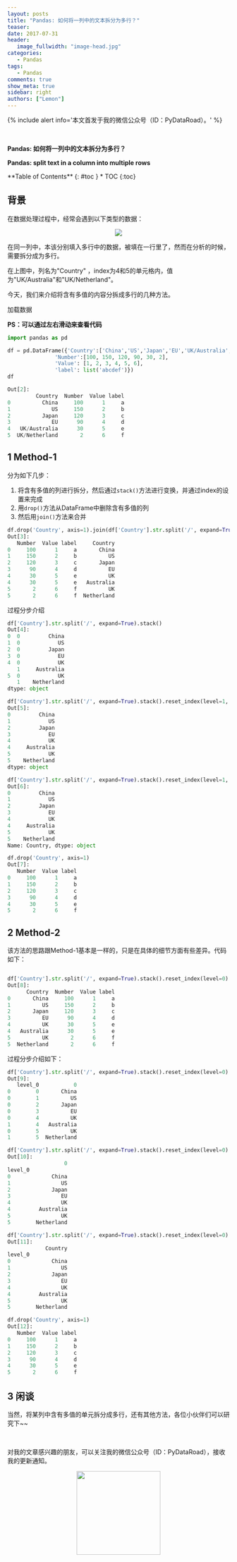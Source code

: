 ```yaml
---
layout: posts
title: "Pandas: 如何将一列中的文本拆分为多行？"
teaser:
date: 2017-07-31
header:
   image_fullwidth: "image-head.jpg"
categories:
   - Pandas
tags:
   - Pandas
comments: true
show_meta: true
sidebar: right
authors: ["Lemon"]
---
```




{% include alert info='本文首发于我的微信公众号（ID：PyDataRoad）。' %}

<br>

**Pandas: 如何将一列中的文本拆分为多行？**

**Pandas: split text in a column into multiple rows**

<div class="panel radius" markdown="1">
**Table of Contents**
{: #toc }
*  TOC
{:toc}
</div>


## 背景

在数据处理过程中，经常会遇到以下类型的数据：

<div align="center">
    <img src="/images/posts/split-text.jpg">
</div>



在同一列中，本该分别填入多行中的数据，被填在一行里了，然而在分析的时候，需要拆分成为多行。

在上图中，列名为"Country" ，index为4和5的单元格内，值为"UK/Australia"和"UK/Netherland"。

今天，我们来介绍将含有多值的内容分拆成多行的几种方法。

加载数据

**PS：可以通过左右滑动来查看代码**

```python
import pandas as pd

df = pd.DataFrame({'Country':['China','US','Japan','EU','UK/Australia', 'UK/Netherland'],
               'Number':[100, 150, 120, 90, 30, 2],
               'Value': [1, 2, 3, 4, 5, 6],
               'label': list('abcdef')})
df

Out[2]:
         Country  Number  Value label
0          China     100      1     a
1             US     150      2     b
2          Japan     120      3     c
3             EU      90      4     d
4   UK/Australia      30      5     e
5  UK/Netherland       2      6     f
```

## 1 Method-1

分为如下几步：
1. 将含有多值的列进行拆分，然后通过`stack()`方法进行变换，并通过index的设置来完成
1. 用`drop()`方法从DataFrame中删除含有多值的列
1. 然后用`join()`方法来合并

```python
df.drop('Country', axis=1).join(df['Country'].str.split('/', expand=True).stack().reset_index(level=1, drop=True).rename('Country'))
Out[3]:
   Number  Value label     Country
0     100      1     a       China
1     150      2     b          US
2     120      3     c       Japan
3      90      4     d          EU
4      30      5     e          UK
4      30      5     e   Australia
5       2      6     f          UK
5       2      6     f  Netherland
```

过程分步介绍

```python
df['Country'].str.split('/', expand=True).stack()
Out[4]:
0  0         China
1  0            US
2  0         Japan
3  0            EU
4  0            UK
   1     Australia
5  0            UK
   1    Netherland
dtype: object

df['Country'].str.split('/', expand=True).stack().reset_index(level=1, drop=True)
Out[5]:
0         China
1            US
2         Japan
3            EU
4            UK
4     Australia
5            UK
5    Netherland
dtype: object

df['Country'].str.split('/', expand=True).stack().reset_index(level=1, drop=True).rename('Country')
Out[6]:
0         China
1            US
2         Japan
3            EU
4            UK
4     Australia
5            UK
5    Netherland
Name: Country, dtype: object

df.drop('Country', axis=1)
Out[7]:
   Number  Value label
0     100      1     a
1     150      2     b
2     120      3     c
3      90      4     d
4      30      5     e
5       2      6     f
```



## 2 Method-2

该方法的思路跟Method-1基本是一样的，只是在具体的细节方面有些差异。代码如下：


```python

df['Country'].str.split('/', expand=True).stack().reset_index(level=0).set_index('level_0').rename(columns={0:'Country'}).join(df.drop('Country', axis=1))
Out[8]:
      Country  Number  Value label
0       China     100      1     a
1          US     150      2     b
2       Japan     120      3     c
3          EU      90      4     d
4          UK      30      5     e
4   Australia      30      5     e
5          UK       2      6     f
5  Netherland       2      6     f
```

过程分步介绍如下：

```python
df['Country'].str.split('/', expand=True).stack().reset_index(level=0)
Out[9]:
   level_0           0
0        0       China
0        1          US
0        2       Japan
0        3          EU
0        4          UK
1        4   Australia
0        5          UK
1        5  Netherland

df['Country'].str.split('/', expand=True).stack().reset_index(level=0).set_index('level_0')
Out[10]:
                  0
level_0            
0             China
1                US
2             Japan
3                EU
4                UK
4         Australia
5                UK
5        Netherland

df['Country'].str.split('/', expand=True).stack().reset_index(level=0).set_index('level_0').rename(columns={0:'Country'})
Out[11]:
            Country
level_0            
0             China
1                US
2             Japan
3                EU
4                UK
4         Australia
5                UK
5        Netherland

df.drop('Country', axis=1)
Out[12]:
   Number  Value label
0     100      1     a
1     150      2     b
2     120      3     c
3      90      4     d
4      30      5     e
5       2      6     f
```


## 3 闲谈

当然，将某列中含有多值的单元拆分成多行，还有其他方法，各位小伙伴们可以研究下~~


<br>

对我的文章感兴趣的朋友，可以关注我的微信公众号（ID：PyDataRoad），接收我的更新通知。

<div align="center">
    <img src="/images/qrcode.jpg" width="190">
</div>
